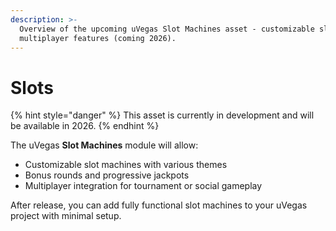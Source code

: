 ```yaml
---
description: >-
  Overview of the upcoming uVegas Slot Machines asset - customizable slots with
  multiplayer features (coming 2026).
---
```


# Slots

{% hint style="danger" %}
This asset is currently in development and will be available in 2026.
{% endhint %}

The uVegas **Slot Machines** module will allow:

* Customizable slot machines with various themes
* Bonus rounds and progressive jackpots
* Multiplayer integration for tournament or social gameplay

After release, you can add fully functional slot machines to your uVegas project with minimal setup.
